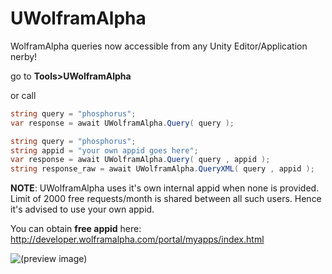 # UWolframAlpha
WolframAlpha queries now accessible from any Unity Editor/Application nerby!

go to **Tools>UWolframAlpha**

or call

```c#
string query = "phosphorus";
var response = await UWolframAlpha.Query( query );
```
```c#
string query = "phosphorus";
string appid = "your own appid goes here";
var response = await UWolframAlpha.Query( query , appid );
string response_raw = await UWolframAlpha.QueryXML( query , appid );
```

**NOTE**: UWolframAlpha uses it's own internal appid when none is provided. Limit of 2000 free requests/month is shared between all such users. Hence it's advised to use your own appid.

You can obtain **free appid** here: http://developer.wolframalpha.com/portal/myapps/index.html

![(preview image)](https://i.imgur.com/dlUKB4p.jpg)
